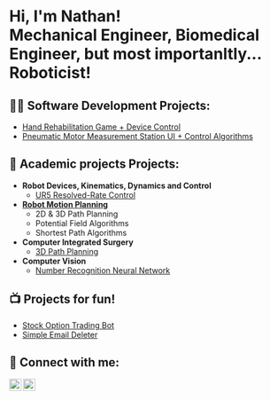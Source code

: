 <h1>Hi, I'm Nathan! <br/>Mechanical Engineer, Biomedical Engineer, but most importanltly... Roboticist!

<h2>👨‍💻 Software Development Projects:</h2>

- [Hand Rehabilitation Game + Device Control](https://github.com/N-racer13/Cocktail-Bar)
- [Pneumatic Motor Measurement Station UI + Control Algorithms](https://github.com/N-racer13/Pneu-UI/tree/main)

<h2>🏫 Academic projects Projects:</h2>

- <b>Robot Devices, Kinematics, Dynamics and Control</b>
  - [UR5 Resolved-Rate Control](https://www.youtube.com/watch?v=a83ASGn_V_s)
- [<b>Robot Motion Planning</b>](https://github.com/N-racer13/RPM)
  - 2D & 3D Path Planning
  - Potential Field Algorithms
  - Shortest Path Algorithms
- <b>Computer Integrated Surgery</b>
  - [3D Path Planning](https://www.youtube.com/watch?v=a83ASGn_V_s)
- <b>Computer Vision</b>
  - [Number Recognition Neural Network](https://www.youtube.com/watch?v=a83ASGn_V_s)

<h2>📺 Projects for fun!</h2>

- [Stock Option Trading Bot](https://www.youtube.com/watch?v=a83ASGn_V_s)
- [Simple Email Deleter](https://www.youtube.com/watch?v=uHy3oM7NnoU)

<h2> 🤳 Connect with me:</h2>

[<img align="left" alt="JoshMadakor | YouTube" width="22px" src="https://cdn.jsdelivr.net/npm/simple-icons@v3/icons/youtube.svg" />][portfolio]
[<img align="left" alt="JoshMadakor | LinkedIn" width="22px" src="https://cdn.jsdelivr.net/npm/simple-icons@v3/icons/linkedin.svg" />][linkedin]

[portfolio]: https://nathan-van-damme.squarespace.com/
[linkedin]: https://www.linkedin.com/in/nathan-van-damme

<!--
**joshmadakor1/joshmadakor1** is a ✨ _special_ ✨ repository because its `README.md` (this file) appears on your GitHub profile.

Here are some ideas to get you started:

- 🔭 I’m currently working on ...
- 🌱 I’m currently learning ...
- 👯 I’m looking to collaborate on ...
- 🤔 I’m looking for help with ...
- 💬 Ask me about ...
- 📫 How to reach me: ...
- 😄 Pronouns: ...
- ⚡ Fun fact: ...
-->
